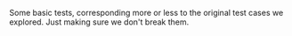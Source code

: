 
Some basic tests, corresponding more or less to the original test cases
we explored. Just making sure we don't break them.
